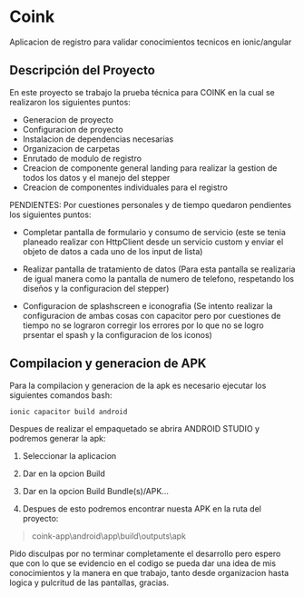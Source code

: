 # Coink

Aplicacion de registro para validar conocimientos tecnicos en ionic/angular

## Descripción del Proyecto

En este proyecto se trabajo la prueba técnica para COINK en la cual se realizaron los siguientes puntos:

- Generacion de proyecto
- Configuracion de proyecto
- Instalacion de dependencias necesarias
- Organizacion de carpetas
- Enrutado de modulo de registro
- Creacion de componente general landing para realizar la gestion de todos los datos y el manejo del stepper
- Creacion de componentes individuales para el registro

PENDIENTES:
Por cuestiones personales y de tiempo quedaron pendientes los siguientes puntos:
- Completar pantalla de formulario y consumo de servicio (este se tenia planeado realizar con HttpClient desde un servicio custom y enviar el objeto de datos a cada uno de los input de lista)

- Realizar pantalla de tratamiento de datos (Para esta pantalla se realizaria de igual manera como la pantalla de numero de telefono, respetando los diseños y la configuracion del stepper)

- Configuracion de splashscreen e iconografia (Se intento realizar la configuracion de ambas cosas con capacitor pero por cuestiones de tiempo no se lograron corregir los errores por lo que no se logro prsentar el spash y la configuracion de los iconos)


## Compilacion y generacion de APK

Para la compilacion y generacion de la apk es necesario ejecutar los siguientes comandos bash:

```bash
ionic capacitor build android
```

Despues de realizar el empaquetado se abrira ANDROID STUDIO y podremos generar la apk:

1. Seleccionar la aplicacion

2. Dar en la opcion Build

3. Dar en la opcion Build Bundle(s)/APK...

4. Despues de esto podremos encontrar nuesta APK en la ruta del proyecto: 

> coink-app\android\app\build\outputs\apk


Pido disculpas por no terminar completamente el desarrollo pero espero que con lo que se evidencio en el codigo se pueda dar una idea de mis conocimientos y la manera en que trabajo, tanto desde organizacion hasta logica y pulcritud de las pantallas, gracias.